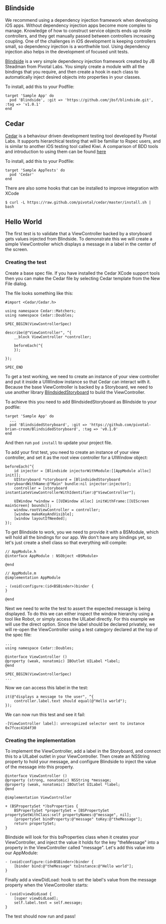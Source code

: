 
## Blindside

We recommend using a dependency injection framework when developing iOS apps. Without dependency injection apps become more complex to manage. Knowledge of how to construct service objects ends up inside controllers, and they get manually passed between controllers increasing coupling. One of the challenges in iOS development is keeping controllers small, so dependency injection is a worthwhile tool. Using dependency injection also helps in the development of focused unit tests.

[Blindside](https://github.com/jbsf/blindside) is a very simple dependency injection framework created by JB Steadman from Pivotal Labs. You simply create a module with all the bindings that you require, and then create a hook in each class to automatically inject desired objects into properties in your classes.

To install, add this to your Podfile:

    target 'Sample App' do
      pod 'Blindside', :git => 'https://github.com/jbsf/blindside.git', :tag => 'v1.0.1'
    end


## Cedar

[Cedar](https://github.com/pivotal/cedar) is a behaviour driven development testing tool developed by Pivotal Labs. It supports hierarchical testing that will be familiar to Rspec users, and is similar to another iOS testing tool called Kiwi. A comparison of BDD tools and introduction to using them can be found [here](http://www.objc.io/issues/15-testing/behavior-driven-development/)

To install, add this to your Podfile:

    target 'Sample AppTests' do
      pod 'Cedar'
    end

There are also some hooks that can be installed to improve integration with XCode

    $ curl -L https://raw.github.com/pivotal/cedar/master/install.sh | bash


## Hello World

The first test is to validate that a ViewController backed by a storyboard gets values injected from Blindside. To demonstrate this we will create a simple ViewController which displays a message in a label in the center of the screen.

### Creating the test

Create a base spec file. If you have installed the Cedar XCode support tools then you can make the Cedar file by selecting Cedar template from the New File dialog.

The file looks something like this:

    #import <Cedar/Cedar.h>
    
    using namespace Cedar::Matchers;
    using namespace Cedar::Doubles;
    
    SPEC_BEGIN(ViewControllerSpec)
    
    describe(@"ViewController", ^{
        __block ViewController *controller;
    
        beforeEach(^{
        });
        
    });
    
    SPEC_END

To get a test working, we need to create an instance of your view controller and put it inside a UIWindow instance so that Cedar can interact with it. Because the base ViewController is backed by a Storyboard, we need to use another library [BlindsidedStoryboard](https://github.com/pivotal-brian-croom/BlindsidedStoryboard) to build the ViewController.

To achieve this you need to add BlindsidedStoryboard as Blindside to your podfile:

    target 'Sample App' do
      ...
      pod 'BlindsidedStoryboard', :git => 'https://github.com/pivotal-brian-croom/BlindsidedStoryboard', :tag => 'v0.1.0'
    end

And then run `pod install` to update your project file.

To add your first test, you need to create an instance of your view controller, and set it as the root view controller for a UIWindow object:

    beforeEach(^{
        id injector = [Blindside injectorWithModule:[[AppModule alloc] init]];
        UIStoryboard *storyboard = [BlindsidedStoryboard storyboardWithName:@"Main" bundle:nil injector:injector];
        controller = [storyboard instantiateViewControllerWithIdentifier:@"ViewController"];
        
        UIWindow *window = [[UIWindow alloc] initWithFrame:[[UIScreen mainScreen] bounds]];
        window.rootViewController = controller;
        [window makeKeyAndVisible];
        [window layoutIfNeeded];
    });
    
To get Blindside to work, you we need to provide it with a BSModule, which will hold all the bindings for our app. We don't have any bindings yet, so let's just create a shell class so that everything will compile:

    // AppModule.h
    @interface AppModule : NSObject <BSModule>
   
    @end

    // AppModule.m
    @implementation AppModule 
    
    - (void)configure:(id<BSBinder>)binder {
    }
    
    @end

 
Next we need to write the test to assert the expected message is being displayed. To do this we can either inspect the window hierarchy using a tool like Robot, or simply access the UILabel directly. For this example we will use the direct option. Since the label should be declared privately, we will re-open the ViewController using a test category declared at the top of the spec file:

    ...
    using namespace Cedar::Doubles;
    
    @interface ViewController ()
    @property (weak, nonatomic) IBOutlet UILabel *label;
    @end
    
    SPEC_BEGIN(ViewControllerSpec)
    ...

Now we can access this label in the test:

    it(@"displays a message to the user", ^{
        controller.label.text should equal(@"Hello world");
    });

We can now run this test and see it fail:

    -[ViewController label]: unrecognized selector sent to instance 0x7fcec4164f30


### Creating the implementation

To implement the ViewController, add a label in the Storyboard, and connect this to a UILabel outlet in your ViewController. Then create an NSString property to hold your message, and configure Blindside to inject the value of the message into this property.

    @interface ViewController ()
    @property (strong, nonatomic) NSString *message;
    @property (weak, nonatomic) IBOutlet UILabel *label;
    @end
    
    @implementation ViewController
    
    + (BSPropertySet *)bsProperties {
        BSPropertySet *propertySet = [BSPropertySet propertySetWithClass:self propertyNames:@"message", nil];
        [propertySet bindProperty:@"message" toKey:@"theMessage"];
        return propertySet;
    }

Blindside will look for this bsProperties class when it creates your ViewController, and inject the value it holds for the key "theMessage" into a property in the ViewController called "message". Let's add this value into our AppModule:

    - (void)configure:(id<BSBinder>)binder {
        [binder bind:@"theMessage" toInstance:@"Hello world"];
    }

Finally add a viewDidLoad: hook to set the label's value from the message property when the ViewController starts:

    - (void)viewDidLoad {
        [super viewDidLoad];
        self.label.text = self.message;
    }

The test should now run and pass!